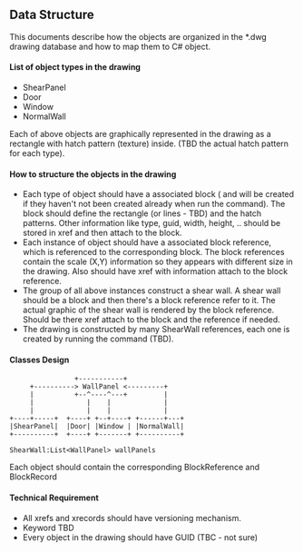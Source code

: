 ## Data Structure ##
This documents describe how the objects are organized in the *.dwg drawing database and how to map them to C# object.

#### List of object types in the drawing ####
* ShearPanel
* Door
* Window
* NormalWall

Each of above objects are graphically represented in the drawing as a rectangle with hatch pattern (texture) inside. (TBD the actual hatch pattern for each type).

#### How to structure the objects in the drawing ####
* Each type of object should have a associated block ( and will be created if they haven't not been created already when run the command). The block should define the rectangle (or lines - TBD) and the hatch patterns. Other information like type, guid, width, height, .. should be stored in xref and then attach to the block.
* Each instance of object should have a associated block reference, which is referenced to the corresponding block. The block references contain the scale (X,Y) information so they appears with different size in the drawing. Also should have xref with information attach to the block reference.
* The group of all above instances construct a shear wall. A shear wall should be a block and then there's a block reference refer to it. The actual graphic of the shear wall is rendered by the block reference. Should be there xref attach to the block and the reference if needed.
* The drawing is constructed by many ShearWall references, each one is created by running the command (TBD).

####  Classes Design ####
<!-- language: lang-none -->
                    +-----------+              
         +----------> WallPanel <---------+    
         |          +--^----^---+         |    
         |             |    |             |    
         |             |    |             |    
    +----+-----+  +----+ +--+----+ +------+---+
    |ShearPanel|  |Door| |Window | |NormalWall|
    +----------+  +----+ +-------+ +----------+

	ShearWall:List<WallPanel> wallPanels
Each object should contain the corresponding BlockReference and BlockRecord

#### Technical Requirement ####
* All xrefs and xrecords should have versioning mechanism.
* Keyword TBD
* Every object in the drawing should have GUID (TBC - not sure)


